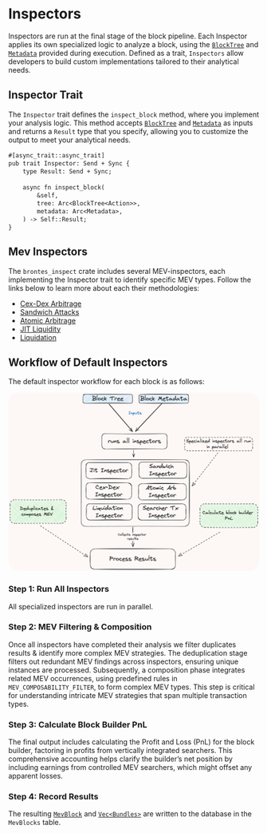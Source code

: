 # Inspectors

Inspectors are run at the final stage of the block pipeline. Each Inspector applies its own specialized logic to analyze a block, using the [`BlockTree`](./tree.md#block-tree) and [`Metadata`](./database/database.md#1-block-specific-data) provided during execution. Defined as a trait, `Inspectors` allow developers to build custom implementations tailored to their analytical needs.

## Inspector Trait

The `Inspector` trait defines the `inspect_block` method, where you implement your analysis logic. This method accepts [`BlockTree`](./tree.md#block-tree) and [`Metadata`](./database/database.md#1-block-specific-data) as inputs and returns a `Result` type that you specify, allowing you to customize the output to meet your analytical needs.

```rust,ignore
#[async_trait::async_trait]
pub trait Inspector: Send + Sync {
    type Result: Send + Sync;

    async fn inspect_block(
        &self,
        tree: Arc<BlockTree<Action>>,
        metadata: Arc<Metadata>,
    ) -> Self::Result;
}
```

## Mev Inspectors

The `brontes_inspect` crate includes several MEV-inspectors, each implementing the Inspector trait to identify specific MEV types. Follow the links below to learn more about each their methodologies:

- [Cex-Dex Arbitrage](../mev_inspectors/cex_dex.md)
- [Sandwich Attacks](../mev_inspectors/sandwich.md)
- [Atomic Arbitrage](../mev_inspectors/atomic-arb.md)
- [JIT Liquidity](../mev_inspectors/jit-liquidity.md)
- [Liquidation](../mev_inspectors/liquidation.md)

## Workflow of Default Inspectors

The default inspector workflow for each block is as follows:

<div style="text-align: center;">
 <img src="diagrams/inspector-flow.png" alt="brontes-flow" style="border-radius: 20px; width: 600px; height: auto;">
</div>

### Step 1: Run All Inspectors

All specialized inspectors are run in parallel.

### Step 2: MEV Filtering & Composition

Once all inspectors have completed their analysis we filter duplicates results & identify more complex MEV strategies. The deduplication stage filters out redundant MEV findings across inspectors, ensuring unique instances are processed. Subsequently, a composition phase integrates related MEV occurrences, using predefined rules in `MEV_COMPOSABILITY_FILTER`, to form complex MEV types. This step is critical for understanding intricate MEV strategies that span multiple transaction types.

### Step 3: Calculate Block Builder PnL

The final output includes calculating the Profit and Loss (PnL) for the block builder, factoring in profits from vertically integrated searchers. This comprehensive accounting helps clarify the builder’s net position by including earnings from controlled MEV searchers, which might offset any apparent losses.

### Step 4: Record Results

The resulting [`MevBlock`](./database/schema/mev_blocks.md#mevblock-fields) and [`Vec<Bundles>`](./database/schema/mev_blocks.md#bundle-fields) are written to the database in the `MevBlocks` table.
